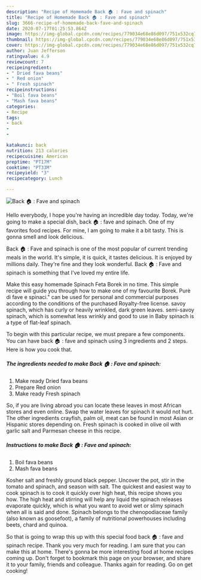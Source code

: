 ```yaml
---
description: "Recipe of Homemade Back 🏠 : Fave and spinach"
title: "Recipe of Homemade Back 🏠 : Fave and spinach"
slug: 3666-recipe-of-homemade-back-fave-and-spinach
date: 2020-07-17T01:25:53.864Z
image: https://img-global.cpcdn.com/recipes/779034e68e86d097/751x532cq70/back-🏠-fave-and-spinach-recipe-main-photo.jpg
thumbnail: https://img-global.cpcdn.com/recipes/779034e68e86d097/751x532cq70/back-🏠-fave-and-spinach-recipe-main-photo.jpg
cover: https://img-global.cpcdn.com/recipes/779034e68e86d097/751x532cq70/back-🏠-fave-and-spinach-recipe-main-photo.jpg
author: Juan Jefferson
ratingvalue: 4.9
reviewcount: 7
recipeingredient:
- " Dried fava beans"
- " Red onion"
- " Fresh spinach"
recipeinstructions:
- "Boil fava beans"
- "Mash fava beans"
categories:
- Recipe
tags:
- back
- 
- 

katakunci: back   
nutrition: 213 calories
recipecuisine: American
preptime: "PT17M"
cooktime: "PT33M"
recipeyield: "3"
recipecategory: Lunch

---
```



![Back 🏠 : Fave and spinach](https://img-global.cpcdn.com/recipes/779034e68e86d097/751x532cq70/back-🏠-fave-and-spinach-recipe-main-photo.jpg)

Hello everybody, I hope you're having an incredible day today. Today, we're going to make a special dish, back 🏠 : fave and spinach. One of my favorites food recipes. For mine, I am going to make it a bit tasty. This is gonna smell and look delicious.

Back 🏠 : Fave and spinach is one of the most popular of current trending meals in the world. It's simple, it is quick, it tastes delicious. It is enjoyed by millions daily. They're fine and they look wonderful. Back 🏠 : Fave and spinach is something that I've loved my entire life.

Make this easy homemade Spinach Feta Borek in no time. This simple recipe will guide you through how to make one of my favourite Borek. Purè di fave e spinaci.&#34; can be used for personal and commercial purposes according to the conditions of the purchased Royalty-free license. savoy spinach, which has curly or heavily wrinkled, dark green leaves. semi-savoy spinach, which is somewhat less wrinkly and good to use in Baby spinach is a type of flat-leaf spinach.


To begin with this particular recipe, we must prepare a few components. You can have back 🏠 : fave and spinach using 3 ingredients and 2 steps. Here is how you cook that.

<!--inarticleads1-->

##### The ingredients needed to make Back 🏠 : Fave and spinach:

1. Make ready  Dried fava beans
1. Prepare  Red onion
1. Make ready  Fresh spinach


So, if you are living abroad you can locate these leaves in most African stores and even online. Swap the water leaves for spinach it would not hurt. The other ingredients crayfish, palm oil, meat can be found in most Asian or Hispanic stores depending on. Fresh spinach is cooked in olive oil with garlic salt and Parmesan cheese in this recipe. 

<!--inarticleads2-->

##### Instructions to make Back 🏠 : Fave and spinach:

1. Boil fava beans
1. Mash fava beans


Kosher salt and freshly ground black pepper. Uncover the pot, stir in the tomato and spinach, and season with salt. The quickest and easiest way to cook spinach is to cook it quickly over high heat, this recipe shows you how. The high heat and stirring will help any liquid the spinach releases evaporate quickly, which is what you want to avoid wet or slimy spinach when all is said and done. Spinach belongs to the chenopodiaceae family (also known as goosefoot), a family of nutritional powerhouses including beets, chard and quinoa. 

So that is going to wrap this up with this special food back 🏠 : fave and spinach recipe. Thank you very much for reading. I am sure that you can make this at home. There's gonna be more interesting food at home recipes coming up. Don't forget to bookmark this page on your browser, and share it to your family, friends and colleague. Thanks again for reading. Go on get cooking!
